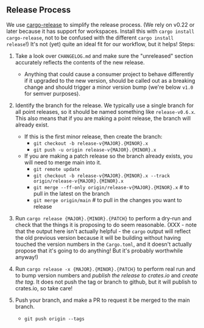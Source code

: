 
## Release Process

We use [cargo-release](https://crates.io/crates/cargo-release) to simplify the release process.
(We rely on v0.22 or later because it has support for workspaces. Install this with
`cargo install cargo-release`, not to be confused with the different `cargo install release`!)
It's not (yet) quite an ideal fit for our workflow, but it helps! Steps:

1. Take a look over `CHANGELOG.md` and make sure the "unreleased" section accurately reflects the
   contents of the new release.
   * Anything that could cause a consumer project to behave differently if it upgraded
     to the new version, should be called out as a breaking change and should trigger
     a minor version bump (we're below `v1.0` for semver purposes).

1. Identify the branch for the release. We typically use a single branch for all point releases,
   so it should be named something like `release-v0.6.x`. This also means that if you are
   making a point release, the branch will already exist.

   * If this is the first minor release, then create the branch:
      * `git checkout -b release-v{MAJOR}.{MINOR}.x`
      * `git push -u origin release-v{MAJOR}.{MINOR}.x`
   * If you are making a patch release so the branch already exists, you will need to
     merge main into it.
      * `git remote update`
      * `git checkout -b release-v{MAJOR}.{MINOR}.x --track origin/release-v{MAJOR}.{MINOR}.x`
      * `git merge --ff-only origin/release-v{MAJOR}.{MINOR}.x` # to pull in the latest on the branch
      * `git merge origin/main` # to pull in the changes you want to release

1. Run `cargo release {MAJOR}.{MINOR}.{PATCH}` to perform a dry-run and check that the things
   it is proposing to do seem reasonable. (XXX - note that the output here isn't actually
   helpful - the `cargo` output will reflect the old previous version because it will be
   building without having touched the version numbers in the `Cargo.toml`, and it doesn't
   actually propose that it's going to do anything! But it's probably worthwhile anyway!)
1. Run `cargo release -x {MAJOR}.{MINOR}.{PATCH}` to perform real run and to
   bump version numbers and *publish the release to crates.io* and *create the tag*.
   It does not push the tag or branch to github, but it will publish to crates.io, so
   take care!
1. Push your branch, and make a PR to request it be merged to the main branch.
    * `git push origin --tags`
